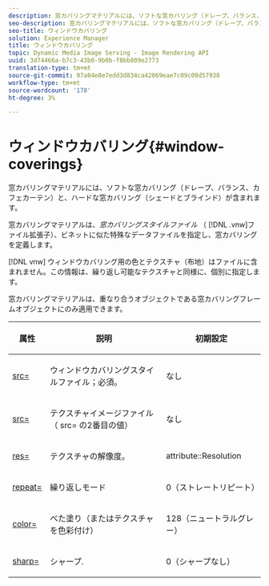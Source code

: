 ```yaml
---
description: 窓カバリングマテリアルには、ソフトな窓カバリング（ドレープ、バランス、カフェカーテン）と、ハードな窓カバリング（シェードとブラインド）が含まれます。
seo-description: 窓カバリングマテリアルには、ソフトな窓カバリング（ドレープ、バランス、カフェカーテン）と、ハードな窓カバリング（シェードとブラインド）が含まれます。
seo-title: ウィンドウカバリング
solution: Experience Manager
title: ウィンドウカバリング
topic: Dynamic Media Image Serving - Image Rendering API
uuid: 3d74466a-b7c3-43b0-9b0b-f8bb809e2773
translation-type: tm+mt
source-git-commit: 97a84e8e7edd3d834ca42069eae7c09c00d57938
workflow-type: tm+mt
source-wordcount: '178'
ht-degree: 3%

---
```



# ウィンドウカバリング{#window-coverings}

窓カバリングマテリアルには、ソフトな窓カバリング（ドレープ、バランス、カフェカーテン）と、ハードな窓カバリング（シェードとブラインド）が含まれます。

窓カバリングマテリアルは、*窓カバリングスタイルファイル* （ [!DNL .vnw]ファイル拡張子）、ビネットに似た特殊なデータファイルを指定し、窓カバリングを定義します。

[!DNL vnw] ウィンドウカバリング用の色とテクスチャ（布地）はファイルに含まれません。この情報は、繰り返し可能なテクスチャと同様に、個別に指定します。

窓カバリングマテリアルは、重なり合うオブジェクトである窓カバリングフレームオブジェクトにのみ適用できます。

<table id="table_545865B054E84592BDAEDA57DBFAE9B3"> 
 <thead> 
  <tr> 
   <th colname="col1" class="entry"> <p>属性 </p> </th> 
   <th colname="col2" class="entry"> <p>説明 </p> </th> 
   <th colname="col3" class="entry"> <p>初期設定 </p> </th> 
  </tr> 
 </thead>
 <tbody> 
  <tr> 
   <td colname="col1"> <p> <a href="../../../../../../ir-api/http-protocol/image-rendering-api-ref/c-ir-http-protocol-ref/c-ir-http-protocol-command-reference/r-ir-src.md#reference-62c98abad22149d68d405ed6aaff8272" type="reference" format="dita" scope="local"> <span class="codeph"> src=  </span> </a> </p> </td> 
   <td colname="col2"> <p>ウィンドウカバリングスタイルファイル；必須。 </p> </td> 
   <td colname="col3"> <p>なし </p> </td> 
  </tr> 
  <tr> 
   <td colname="col1"> <p> <a href="../../../../../../ir-api/http-protocol/image-rendering-api-ref/c-ir-http-protocol-ref/c-ir-http-protocol-command-reference/r-ir-src.md#reference-62c98abad22149d68d405ed6aaff8272" type="reference" format="dita" scope="local"> <span class="codeph"> src=  </span> </a> </p> </td> 
   <td colname="col2"> <p>テクスチャイメージファイル（<span class="codeph"> src= </span>の2番目の値） </p> </td> 
   <td colname="col3"> <p>なし </p> </td> 
  </tr> 
  <tr> 
   <td colname="col1"> <p> <a href="../../../../../../ir-api/http-protocol/image-rendering-api-ref/c-ir-http-protocol-ref/c-ir-http-protocol-command-reference/r-ir-res.md#reference-0ad9de8887144c83a6db97b4994f7c04" type="reference" format="dita" scope="local"> <span class="codeph"> res=  </span> </a> </p> </td> 
   <td colname="col2"> <p>テクスチャの解像度。 </p> </td> 
   <td colname="col3"> <p> <span class="codeph"> attribute::Resolution  </span> </p> </td> 
  </tr> 
  <tr> 
   <td colname="col1"> <p> <a href="../../../../../../ir-api/http-protocol/image-rendering-api-ref/c-ir-http-protocol-ref/c-ir-http-protocol-command-reference/r-ir-http-repeat.md#reference-37749da8233f42599ecf4731055fb7d8" type="reference" format="dita" scope="local"> <span class="codeph"> repeat=  </span> </a> </p> </td> 
   <td colname="col2"> <p>繰り返しモード </p> </td> 
   <td colname="col3"> <p>0（ストレートリピート） </p> </td> 
  </tr> 
  <tr> 
   <td colname="col1"> <p> <a href="../../../../../../ir-api/http-protocol/image-rendering-api-ref/c-ir-http-protocol-ref/c-ir-http-protocol-command-reference/r-ir-http-color.md#reference-ea3cba9edfe94dbab86d8f123a9ed0aa" type="reference" format="dita" scope="local"> <span class="codeph"> color=  </span> </a> </p> </td> 
   <td colname="col2"> <p>べた塗り（またはテクスチャを色彩付け） </p> </td> 
   <td colname="col3"> <p>128（ニュートラルグレー） </p> </td> 
  </tr> 
  <tr> 
   <td colname="col1"> <p> <a href="../../../../../../ir-api/http-protocol/image-rendering-api-ref/c-ir-http-protocol-ref/c-ir-http-protocol-command-reference/r-ir-http-sharp.md#reference-acdd87f6b5de4e3a85e5d3c03022a35a" type="reference" format="dita" scope="local"> <span class="codeph"> sharp=  </span> </a> </p> </td> 
   <td colname="col2"> <p>シャープ. </p> </td> 
   <td colname="col3"> <p>0（シャープなし） </p> </td> 
  </tr> 
 </tbody> 
</table>

